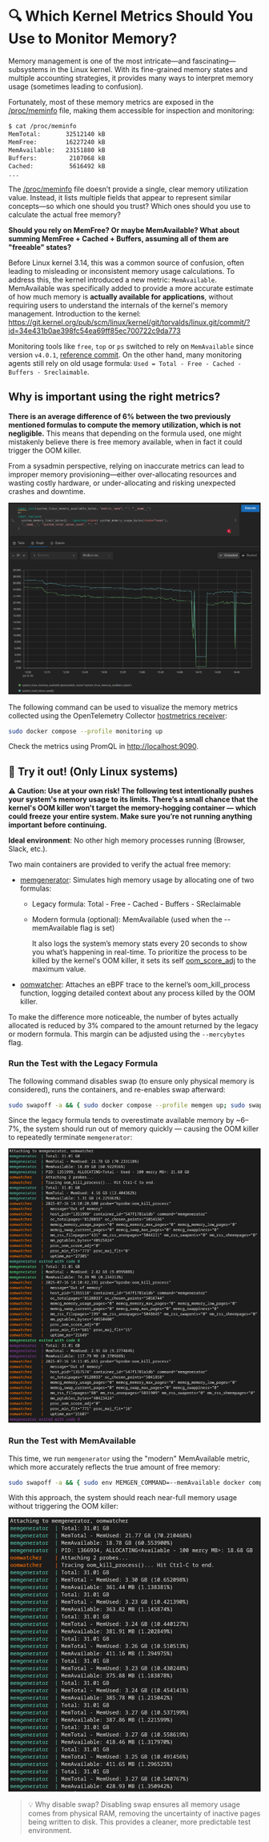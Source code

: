 # 🔍 Which Kernel Metrics Should You Use to Monitor Memory?

Memory management is one of the most intricate—and fascinating—subsystems in the Linux kernel. With its fine-grained memory states and multiple accounting strategies, it provides many ways to interpret memory usage (sometimes leading to confusion).

Fortunately, most of these memory metrics are exposed in the [/proc/meminfo](https://man7.org/linux/man-pages/man5/proc_meminfo.5.html) file, making them accessible for inspection and monitoring:

```
$ cat /proc/meminfo
MemTotal:       32512140 kB
MemFree:        16227240 kB
MemAvailable:   23151880 kB
Buffers:         2107068 kB
Cached:          5616492 kB
...
```

The [/proc/meminfo](https://man7.org/linux/man-pages/man5/proc_meminfo.5.html) file doesn’t provide a single, clear memory utilization value. Instead, it lists multiple fields that appear to represent similar concepts—so which one should you trust? Which ones should you use to calculate the actual free memory?

**Should you rely on MemFree? Or maybe MemAvailable? What about summing MemFree + Cached + Buffers, assuming all of them are "freeable" states?**

Before Linux kernel 3.14, this was a common source of confusion, often leading to misleading or inconsistent memory usage calculations. To address this, the kernel introduced a new metric: `MemAvailable`. MemAvailable was specifically added to provide a more accurate estimate of how much memory is **actually available for applications**, without requiring users to understand the internals of the kernel's memory management. Introduction to the kernel: https://git.kernel.org/pub/scm/linux/kernel/git/torvalds/linux.git/commit/?id=34e431b0ae398fc54ea69ff85ec700722c9da773

Monitoring tools like `free`, `top` or `ps` switched to rely on `MemAvailable` since version `v4.0.1`, [reference commit](https://gitlab.com/procps-ng/procps/-/commit/2184e90d2). On the other hand, many monitoring agents still rely on old usage formula: `Used = Total - Free - Cached - Buffers - Sreclaimable`.

## Why is important using the right metrics?

**There is an average difference of 6% between the two previously mentioned formulas to compute the memory utilization, which is not negligible.** This means that depending on the formula used, one might mistakenly believe there is free memory available, when in fact it could trigger the OOM killer.

From a sysadmin perspective, relying on inaccurate metrics can lead to improper memory provisioning—either over-allocating resources and wasting costly hardware, or under-allocating and risking unexpected crashes and downtime.

![plot](./data/available_vs_used.png)

The following command can be used to visualize the memory metrics collected using the OpenTelemetry
Collector [hostmetrics receiver](https://github.com/open-telemetry/opentelemetry-collector-contrib/tree/v0.130.0/receiver/hostmetricsreceiver):

```bash
sudo docker compose --profile monitoring up
```

Check the metrics using PromQL in
[http://localhost:9090](http://localhost:9090).

## 🚀 Try it out! (Only Linux systems)

**⚠️ Caution: Use at your own risk! The following test intentionally pushes your system's memory usage to its limits. There’s a small chance that the kernel's OOM killer won't target the memory-hogging container — which could freeze your entire system. Make sure you’re not running anything important before continuing.**

**Ideal environment**: No other high memory processes running (Browser, Slack,
etc.).

Two main containers are provided to verify the actual free memory:

- [memgenerator](./memgenerator/): Simulates high memory usage by allocating one of two formulas:
  - Legacy formula: Total - Free - Cached - Buffers - SReclaimable
  - Modern formula (optional): MemAvailable (used when the --memAvailable flag is set)

    It also logs the system’s memory stats every 20 seconds to show you what’s happening in real-time. To prioritize the process to be killed by the kernel's OOM killer, it sets its self [oom_score_adj](https://man7.org/linux/man-pages/man5/proc_pid_oom_score_adj.5.html) to the maximum value.
- [oomwatcher](./oomwatcher/): Attaches an eBPF trace to the kernel’s oom_kill_process function, logging detailed context about any process killed by the OOM killer.

To make the difference more noticeable, the number of bytes actually allocated is reduced by 3% compared to the amount returned by the legacy or modern formula. This margin can be adjusted using the `--mercybytes` flag.

### Run the Test with the Legacy Formula

The following command disables swap (to ensure only physical memory is considered), runs the containers, and re-enables swap afterward:

```bash
sudo swapoff -a && { sudo docker compose --profile memgen up; sudo swapon -a; }
```

Since the legacy formula tends to overestimate available memory by ~6–7%, the system should run out of memory quickly — causing the OOM killer to repeatedly terminate `memgenerator`:

![plot](./data/legacy_run_example.png)

### Run the Test with MemAvailable

This time, we run `memgenerator` using the "modern" MemAvailable metric, which more accurately reflects the true amount of free memory:

```bash
sudo swapoff -a && { sudo env MEMGEN_COMMAND=--memAvailable docker compose --profile memgen up; sudo swapon -a; }
```

With this approach, the system should reach near-full memory usage without triggering the OOM killer:

![plot](./data/available_run_example.png)

> 💡 Why disable swap?
Disabling swap ensures all memory usage comes from physical RAM, removing the uncertainty of inactive pages being written to disk. This provides a cleaner, more predictable test environment.

